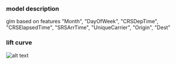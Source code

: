 ### model description
glm based on features "Month", "DayOfWeek", "CRSDepTime", "CRSElapsedTime", "SRSArrTime", "UniqueCarrier", "Origin", "Dest"

### lift curve
![alt text](src/Rplot.png)
